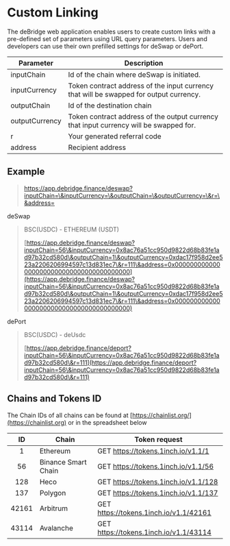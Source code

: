 # Custom Linking

The deBridge web application enables users to create custom links with a pre-defined set of parameters using URL query parameters. Users and developers can use their own prefilled settings for deSwap or dePort.​

| Parameter      | Description                                                                            |
| -------------- | -------------------------------------------------------------------------------------- |
| inputChain     | Id of the chain where deSwap is initiated.                                             |
| inputCurrency  | Token contract address of the input currency that will be swapped for output currency. |
| outputChain    | Id of the destination chain                                                            |
| outputCurrency | Token contract address of the output currency that input currency will be swapped for. |
| r              | Your generated referral code                                                           |
| address        | Recipient address                                                                      |

## Example <a href="#example" id="example"></a>

> https://app.debridge.finance/deswap?inputChain=\&inputCurrency=\&outputChain=\&outputCurrency=\&r=\&address=

deSwap

> BSC(USDC) - ETHEREUM (USDT)
>
> ​[https://app.debridge.finance/deswap?inputChain=56\&inputCurrency=0x8ac76a51cc950d9822d68b83fe1ad97b32cd580d\&outputChain=1\&outputCurrency=0xdac17f958d2ee523a2206206994597c13d831ec7\&r=111\&address=0x0000000000000000000000000000000000000000](https://app.debridge.finance/deswap?inputChain=56\&inputCurrency=0x8ac76a51cc950d9822d68b83fe1ad97b32cd580d\&outputChain=1\&outputCurrency=0xdac17f958d2ee523a2206206994597c13d831ec7\&r=111\&address=0x0000000000000000000000000000000000000000)​

dePort

> BSC(USDC) - deUsdc
>
> ​[https://app.debridge.finance/deport?inputChain=56\&inputCurrency=0x8ac76a51cc950d9822d68b83fe1ad97b32cd580d\&r=111](https://app.debridge.finance/deport?inputChain=56\&inputCurrency=0x8ac76a51cc950d9822d68b83fe1ad97b32cd580d\&r=111)​

## Chains and Tokens ID <a href="#chains-and-tokens-id" id="chains-and-tokens-id"></a>

The Chain IDs of all chains can be found at [https://chainlist.org/](https://chainlist.org) or in the spreadsheet below

|   ID  | Chain               | Token request                          |
| :---: | ------------------- | -------------------------------------- |
|   1   | Ethereum            | GET https://tokens.1inch.io/v1.1/1     |
|   56  | Binance Smart Chain | GET https://tokens.1inch.io/v1.1/56    |
|  128  | Heco                | GET https://tokens.1inch.io/v1.1/128   |
|  137  | Polygon             | GET https://tokens.1inch.io/v1.1/137   |
| 42161 | Arbitrum            | GET https://tokens.1inch.io/v1.1/42161 |
| 43114 | Avalanche           | GET https://tokens.1inch.io/v1.1/43114 |
